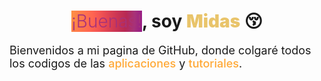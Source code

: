 
  <h1 align="center"><span style="background: 
    radial-gradient(
        circle at -18.07% 31.76%,
        #ffa835 0, #ff983f 10%, 
        #ff8847 20%, #ff774d 30%, 
        #ff6551 40%, #f25353 50%, 
        #dd4253 60%, #c93454 70%, 
        #b72954 80%, #a73279 90%, 
        #961b87 100%
        );
    font-weight: 300;
  color: #a73279">
    ¡Buenas!</span>, soy <span style="color:#e9c46a; font-weight: bolder;">Midas</span> 😚 </h1>
  <p style="font-size: 18px;">
    Bienvenidos a mi pagina de GitHub, 
    donde colgaré todos los codigos 
    de las <span style="color:#ffa835; font-weight: 500;">aplicaciones</span> y <span style="color:#ffa835; font-weight: 500;">tutoriales</span>.
  </p>
